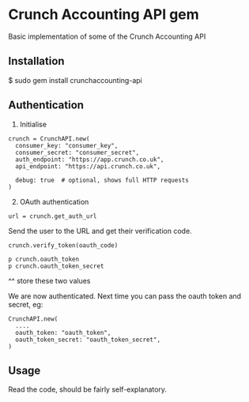 Crunch Accounting API gem
=========================

Basic implementation of some of the Crunch Accounting API


Installation
------------

$ sudo gem install crunchaccounting-api


Authentication
--------------

1) Initialise

````
crunch = CrunchAPI.new(
  consumer_key: "consumer_key",
  consumer_secret: "consumer_secret",
  auth_endpoint: "https://app.crunch.co.uk",
  api_endpoint: "https://api.crunch.co.uk",

  debug: true  # optional, shows full HTTP requests
)
````

2) OAuth authentication

````
url = crunch.get_auth_url
````

Send the user to the URL and get their verification code.

````
crunch.verify_token(oauth_code)

p crunch.oauth_token
p crunch.oauth_token_secret
````

^^ store these two values

We are now authenticated.  Next time you can pass the oauth token and secret, eg:

````
CrunchAPI.new(
  ....
  oauth_token: "oauth_token",
  oauth_token_secret: "oauth_token_secret",
)
````


Usage
-----

Read the code, should be fairly self-explanatory.
